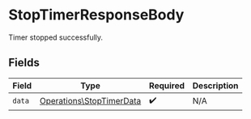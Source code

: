 # StopTimerResponseBody

Timer stopped successfully.


## Fields

| Field                                                                | Type                                                                 | Required                                                             | Description                                                          |
| -------------------------------------------------------------------- | -------------------------------------------------------------------- | -------------------------------------------------------------------- | -------------------------------------------------------------------- |
| `data`                                                               | [Operations\StopTimerData](../../Models/Operations/StopTimerData.md) | :heavy_check_mark:                                                   | N/A                                                                  |